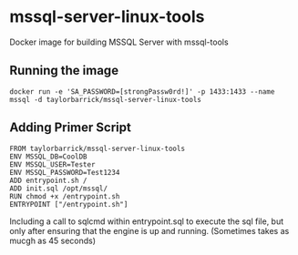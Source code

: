 # mssql-server-linux-tools
Docker image for building MSSQL Server with mssql-tools

Running the image
--
`docker run -e 'SA_PASSWORD=[strongPassw0rd!]' -p 1433:1433 --name mssql -d taylorbarrick/mssql-server-linux-tools`
  
Adding Primer Script
--

`FROM taylorbarrick/mssql-server-linux-tools`  
`ENV MSSQL_DB=CoolDB`  
`ENV MSSQL_USER=Tester`  
`ENV MSSQL_PASSWORD=Test1234`  
`ADD entrypoint.sh / `  
`ADD init.sql /opt/mssql/`  
`RUN chmod +x /entrypoint.sh`  
`ENTRYPOINT ["/entrypoint.sh"]`  

Including a call to sqlcmd within entrypoint.sql to 
execute the sql file, but only after ensuring that the engine 
is up and running.  (Sometimes takes as mucgh as 45 seconds)
